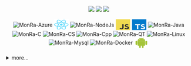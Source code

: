 <!--Hello
<h2><img src="https://emojis.slackmojis.com/emojis/images/1531849430/4246/blob-sunglasses.gif?1531849430" width="30"/> Hi 👋 , I'm MonRá! <img src="https://media.giphy.com/media/12oufCB0MyZ1Go/giphy.gif" width="50"></h2>
-->

<div>
  </p>
  <div align="center">
   <a href="https://www.facebook.com/ramon.chaib" target="_blank"><img src="https://img.shields.io/badge/-Facebook-%230077B5?style=for-the-badge&logo=facebook&logoColor=white" target="_blank"></a> 
  <a href="https://www.instagram.com/monrapps/" target="_blank"><img src="https://img.shields.io/badge/-Instagram-%23E4405F?style=for-the-badge&logo=instagram&logoColor=white" target="_blank"></a>
  <a href="https://www.linkedin.com/in/ramon-chaib-27007635/" target="_blank"><img src="https://img.shields.io/badge/-LinkedIn-%230077B5?style=for-the-badge&logo=linkedin&logoColor=white" target="_blank"></a>   
</div>
  
 <div style="display: inline_block" align="center"><br>
  <img align="center" alt="MonRa-Azure" height="30" width="40" src="https://cdn.jsdelivr.net/gh/devicons/devicon/icons/azure/azure-original.svg">
  <img align="center" alt="MonRa-React" height="30" width="40" src="https://raw.githubusercontent.com/devicons/devicon/master/icons/react/react-original.svg">
  <img align="center" alt="MonRa-NodeJs" height="30" width="40" src="https://cdn.jsdelivr.net/gh/devicons/devicon/icons/nodejs/nodejs-original.svg">
  <img align="center" alt="MonRa-Js" height="30" width="40" src="https://raw.githubusercontent.com/devicons/devicon/master/icons/javascript/javascript-original.svg">     <img align="center" alt="MonRa-Ts" height="30" width="40" src="https://raw.githubusercontent.com/devicons/devicon/master/icons/typescript/typescript-original.svg">
  <img align="center" alt="MonRa-Java" height="30" width="40" src="https://cdn.jsdelivr.net/gh/devicons/devicon/icons/java/java-original.svg">
  <img align="center" alt="MonRa-C" height="30" width="40" src="https://cdn.jsdelivr.net/gh/devicons/devicon/icons/c/c-original.svg">
  <img align="center" alt="MonRa-CS" height="30" width="40" src="https://cdn.jsdelivr.net/gh/devicons/devicon/icons/csharp/csharp-original.svg">
  <img align="center" alt="MonRa-Cpp" height="30" width="40" src="https://cdn.jsdelivr.net/gh/devicons/devicon/icons/cplusplus/cplusplus-original.svg">
  <img align="center" alt="MonRa-QT" height="30" width="40" src="https://cdn.jsdelivr.net/gh/devicons/devicon/icons/qt/qt-original.svg">
  <img align="center" alt="MonRa-Linux" height="30" width="40" src="https://cdn.jsdelivr.net/gh/devicons/devicon/icons/linux/linux-original.svg">
  <img align="center" alt="MonRa-Mysql" height="30" width="40" src="https://cdn.jsdelivr.net/gh/devicons/devicon/icons/mysql/mysql-original.svg">
  <img align="center" alt="MonRa-Docker" height="30" width="40" src="https://cdn.jsdelivr.net/gh/devicons/devicon/icons/docker/docker-original.svg">  
  <img align="center" alt="MonRa-Android" height="30" width="40" src="https://github.com/devicons/devicon/blob/master/icons/android/android-original.svg">
  
</div>
</a>

</br>
<!--
[![github activity graph](https://activity-graph.herokuapp.com/graph?username=monrapps&theme=chartreuse-dark)](https://github.com/monrapps/)
-->
<div>
<details>
      <summary>more...</summary>
      
<!--
### <img src="https://media.giphy.com/media/VgCDAzcKvsR6OM0uWg/giphy.gif" width="50"> A little more about me...  

```javascript
const monra = {
    pronouns: "He" | "Him",
    code: ["any"],
    askMeAbout: ["any"],
    technologies: {
        backEnd: {
            js: ["any"],
        },
        mobileApp: {
            native: ["Android Development"]
        },
        devOps: ["AWS", "Docker🐳", "Route53", "Nginx"],
        databases: ["mongo", "MySql", "sqlite"],
        misc: ["Firebase", "Socket.IO", "selenium", "open-cv", "php", "SuiteApp"]
    },
    architecture: ["Serverless Architecture", "Progressive web applications", "Single page applications"],
    currentFocus: "Building Robots to ease opertations",
    funFact: "There are two ways to write error-free programs; only the third one works"
};
```
-->

---
<!--START_SECTION:waka-->
![Code Time](http://img.shields.io/badge/Code%20Time-393%20hrs%2010%20mins-blue)

![Profile Views](http://img.shields.io/badge/Profile%20Views-0-blue)

![Lines of code](https://img.shields.io/badge/From%20Hello%20World%20I%27ve%20Written-3.0%20million%20lines%20of%20code-blue)

**🐱 My GitHub Data** 

> 📦 32.3 kB Used in GitHub's Storage 
 > 
> 🏆 120 Contributions in the Year 2024
 > 
> 🚫 Not Opted to Hire
 > 
> 📜 24 Public Repositories 
 > 
> 🔑 16 Private Repositories 
 > 
**I'm an Early 🐤** 

```text
🌞 Morning                7001 commits        █████████░░░░░░░░░░░░░░░░   35.03 % 
🌆 Daytime                8973 commits        ███████████░░░░░░░░░░░░░░   44.90 % 
🌃 Evening                3305 commits        ████░░░░░░░░░░░░░░░░░░░░░   16.54 % 
🌙 Night                  707 commits         █░░░░░░░░░░░░░░░░░░░░░░░░   03.54 % 
```
📅 **I'm Most Productive on Thursday** 

```text
Monday                   3605 commits        █████░░░░░░░░░░░░░░░░░░░░   18.04 % 
Tuesday                  3679 commits        █████░░░░░░░░░░░░░░░░░░░░   18.41 % 
Wednesday                3872 commits        █████░░░░░░░░░░░░░░░░░░░░   19.37 % 
Thursday                 4179 commits        █████░░░░░░░░░░░░░░░░░░░░   20.91 % 
Friday                   2716 commits        ███░░░░░░░░░░░░░░░░░░░░░░   13.59 % 
Saturday                 1157 commits        █░░░░░░░░░░░░░░░░░░░░░░░░   05.79 % 
Sunday                   778 commits         █░░░░░░░░░░░░░░░░░░░░░░░░   03.89 % 
```


📊 **This Week I Spent My Time On** 

```text
🕑︎ Time Zone: America/Sao_Paulo

💬 Programming Languages: 
TypeScript               18 hrs 14 mins      ███████████████████████░░   91.90 % 
Markdown                 1 hr 5 mins         █░░░░░░░░░░░░░░░░░░░░░░░░   05.49 % 
JSON                     19 mins             ░░░░░░░░░░░░░░░░░░░░░░░░░   01.62 % 
C++                      6 mins              ░░░░░░░░░░░░░░░░░░░░░░░░░   00.56 % 
Other                    4 mins              ░░░░░░░░░░░░░░░░░░░░░░░░░   00.36 % 

🔥 Editors: 
VS Code                  19 hrs 51 mins      █████████████████████████   100.00 % 

🐱‍💻 Projects: 
wlm-backend              18 hrs 28 mins      ███████████████████████░░   93.06 % 
Markdown                 1 hr 15 mins        ██░░░░░░░░░░░░░░░░░░░░░░░   06.37 % 
fw_tal_platformio        6 mins              ░░░░░░░░░░░░░░░░░░░░░░░░░   00.57 % 
wlm-frontend             0 secs              ░░░░░░░░░░░░░░░░░░░░░░░░░   00.00 % 
wlm-infra                0 secs              ░░░░░░░░░░░░░░░░░░░░░░░░░   00.00 % 

💻 Operating System: 
Linux                    18 hrs 16 mins      ███████████████████████░░   92.08 % 
Windows                  1 hr 15 mins        ██░░░░░░░░░░░░░░░░░░░░░░░   06.37 % 
Mac                      18 mins             ░░░░░░░░░░░░░░░░░░░░░░░░░   01.55 % 
```

**I Mostly Code in C++** 

```text
C++                      8 repos             ████░░░░░░░░░░░░░░░░░░░░░   16.00 % 
C                        8 repos             ████░░░░░░░░░░░░░░░░░░░░░   16.00 % 
TypeScript               4 repos             ██░░░░░░░░░░░░░░░░░░░░░░░   08.00 % 
HTML                     2 repos             █░░░░░░░░░░░░░░░░░░░░░░░░   04.00 % 
MQL5                     2 repos             █░░░░░░░░░░░░░░░░░░░░░░░░   04.00 % 
```



**Timeline**

![Lines of Code chart](https://raw.githubusercontent.com/monrapps/monrapps/master/assets/bar_graph.png)


 Last Updated on 22/01/2024 01:13:15 UTC
<!--END_SECTION:waka-->
